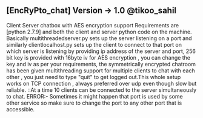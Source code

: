 [EncRyPto_chat] Version -> 1.0 @tikoo_sahil
--------------------------------------------
Client Server chatbox with AES encryption support 
Requirements are [python 2.7.9] and both the client and server python code on the machine.
Basically multithreadedserver.py sets up the server listening on a port and similarly clientlocalhost.py sets up the client to connect to that port on which server is listening by providing ip address of the server and port, 256 bit key is provided with 16byte iv for AES encryption , you can change the key and iv  as per your requirements, the symmetrically encrypted chatroom has been given multithreading support for multiple clients to chat with each other , you just need to type "quit" to get logged out.This whole setup works on TCP connection , always preferred over udp even though slow but reliable.
::At a time 10 clients can be connected to the server simultaneously to chat.
ERROR:- Sometimes it might happen that port is used by some other service so make sure to change the port to any other port that is accessible. 
